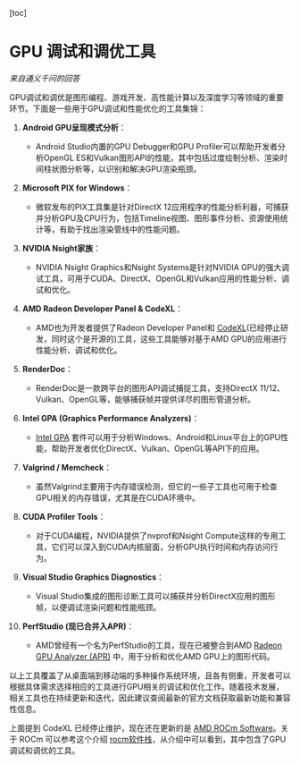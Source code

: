 [toc]

# GPU 调试和调优工具

*来自通义千问的回答*

GPU调试和调优是图形编程、游戏开发、高性能计算以及深度学习等领域的重要环节。下面是一些用于GPU调试和性能优化的工具集锦：

1. **Android GPU呈现模式分析**：
   - Android Studio内置的GPU Debugger和GPU Profiler可以帮助开发者分析OpenGL ES和Vulkan图形API的性能，其中包括过度绘制分析、渲染时间柱状图分析等，以识别和解决GPU渲染瓶颈。

2. **Microsoft PIX for Windows**：
   - 微软发布的PIX工具集是针对DirectX 12应用程序的性能分析利器，可捕获并分析GPU及CPU行为，包括Timeline视图、图形事件分析、资源使用统计等，有助于找出渲染管线中的性能问题。

3. **NVIDIA Nsight家族**：
   - NVIDIA Nsight Graphics和Nsight Systems是针对NVIDIA GPU的强大调试工具，可用于CUDA、DirectX、OpenGL和Vulkan应用的性能分析、调试和优化。
   
4. **AMD Radeon Developer Panel & CodeXL**：
   - AMD也为开发者提供了Radeon Developer Panel和 [CodeXL](https://github.com/GPUOpen-Archive/CodeXL)(已经停止研发，同时这个是开源的)工具，这些工具能够对基于AMD GPU的应用进行性能分析、调试和优化。

5. **RenderDoc**：
   - RenderDoc是一款跨平台的图形API调试捕捉工具，支持DirectX 11/12、Vulkan、OpenGL等，能够捕获帧并提供详尽的图形管道分析。

6. **Intel GPA (Graphics Performance Analyzers)**：
   - [Intel GPA](https://www.intel.com/content/www/us/en/developer/tools/graphics-performance-analyzers/download.html) 套件可以用于分析Windows、Android和Linux平台上的GPU性能，帮助开发者优化DirectX、Vulkan、OpenGL等API下的应用。

7. **Valgrind / Memcheck**：
   - 虽然Valgrind主要用于内存错误检测，但它的一些子工具也可用于检查GPU相关的内存错误，尤其是在CUDA环境中。

8. **CUDA Profiler Tools**：
   - 对于CUDA编程，NVIDIA提供了nvprof和Nsight Compute这样的专用工具，它们可以深入到CUDA内核层面，分析GPU执行时间和内存访问行为。

9. **Visual Studio Graphics Diagnostics**：
   - Visual Studio集成的图形诊断工具可以捕获并分析DirectX应用的图形帧，以便调试渲染问题和性能瓶颈。

10. **PerfStudio (现已合并入APR)**：
    - AMD曾经有一个名为PerfStudio的工具，现在已被整合到AMD [Radeon GPU Analyzer (APR)](https://radeon-gpu-analyzer-rga.readthedocs.io/en/latest/index.html) 中，用于分析和优化AMD GPU上的图形代码。

以上工具覆盖了从桌面端到移动端的多种操作系统环境，且各有侧重，开发者可以根据具体需求选择相应的工具进行GPU相关的调试和优化工作。随着技术发展，相关工具也在持续更新和迭代，因此建议查阅最新的官方文档获取最新功能和兼容性信息。

上面提到 CodeXL 已经停止维护，现在还在更新的是 [AMD ROCm Software](https://github.com/ROCm/ROCm)。关于 ROCm 可以参考这个介绍 [rocm软件栈](https://zhuanlan.zhihu.com/p/653458979)，从介绍中可以看到，其中包含了GPU调试和调优的工具。
